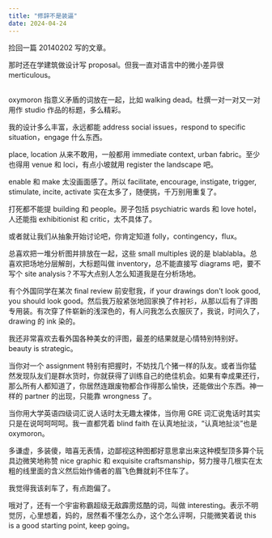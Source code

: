```yaml
---
title: "修辞不是装逼"
date: 2024-04-24
---
```


捡回一篇 20140202 写的文章。

那时还在学建筑做设计写 proposal。但我一直对语言中的微小差异很 merticulous。

##

oxymoron 指意义矛盾的词放在一起，比如 walking dead。杜撰一对一对又一对用作 studio 作品的标题，多么精彩。

我的设计多么丰富，永远都能 address social issues，respond to specific situation，engage 什么东西。

place, location 从来不敢用，一般都用 immediate context, urban fabric。至少也得用 venue 和 loci，有点小坡就用 register the landscape 吧。

enable 和 make 太没画面感了。所以 facilitate, encourage, instigate, trigger, stimulate, incite, activate 实在太多了，随便挑，千万别用重复了。

打死都不能提 building 和 people。房子包括 psychiatric wards 和 love hotel，人还能指 exhibitionist 和 critic，太不具体了。

或者就让我们从抽象开始讨论吧，你肯定知道 folly，contingency，flux。

总喜欢把一堆分析图并排放在一起，这些 small multiples 说的是 blablabla。总喜欢把场地分层解剖，大标题叫做 inventory，总不能直接写 diagrams 吧，要不写个 site analysis？不写大点别人怎么知道我是在分析场地。

有个外国同学在某次 final review 前安慰我，if your drawings don't look good, you should look good。然后我万般紧张地回家换了件衬衫，从那以后有了评图专用装。有次穿了件崭新的浅深色的，有人问我怎么衣服灰了，我说，时间久了，drawing 的 ink 染的。

我还非常喜欢去看外国各种美女的评图，最差的结果就是心情特别特别好。beauty is strategic。

当你对一个 assignment 特别有把握时，不妨找几个猪一样的队友。或者当你猛然发现队友们是群水货时，你就获得了训练自己的绝佳机会。如果有幸成果还行，那么所有人都知道了，你居然连跟废物都合作得那么愉快，还能做出个东西。神一样的 partner 的出现，只能靠 wrongness 了。

当你用大学英语四级词汇说人话时太无趣太裸体，当你用 GRE 词汇说鬼话时其实只是在说呵呵呵呵。我一直都凭着 blind faith 在认真地扯淡，“认真地扯淡”也是 oxymoron。

多谦虚，多装傻，暗喜无表情，边鄙视这种图都好意思拿出来这种模型顶多算个玩具边微笑地称赞 nice graphic 和 exquisite craftsmanship，努力搜寻几根实在太粗的线里面的含义然后始作俑者的眉飞色舞就刹不住车了。

我觉得我该刹车了，有点跑偏了。

哦对了，还有一个宇宙称霸超级无敌霹雳炫酷的词，叫做 interesting。表示不明觉厉，心里想着，妈的，居然看不懂怎么办，这个怎么评啊，只能微笑着说 this is a good starting point, keep going。
